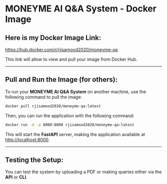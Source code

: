
# MONEYME AI Q&A System - Docker Image

## Here is my Docker Image Link:

https://hub.docker.com/r/rjisamood2020/moneyme-qa

This link will allow to view and pull your image from Docker Hub.

---

## Pull and Run the Image (for others):
To run your **MONEYME AI Q&A System** on another machine, use the following command to pull the image:

```bash
docker pull rjisamood2020/moneyme-qa:latest
```

Then, you can run the application with the following command:

```bash
docker run -d -p 8000:8000 rjisamood2020/moneyme-qa:latest
```

This will start the **FastAPI** server, making the application available at [http://localhost:8000](http://localhost:8000).

---

## Testing the Setup:
You can test the system by uploading a PDF or making queries either via the **API** or **CLI**.
